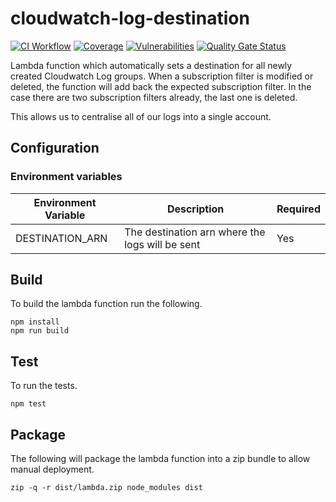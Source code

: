 # cloudwatch-log-destination

[![CI Workflow](https://github.com/previewme/cloudwatch-log-destination/actions/workflows/ci.yml/badge.svg)](https://github.com/previewme/cloudwatch-log-destination/actions/workflows/ci.yml)
[![Coverage](https://sonarcloud.io/api/project_badges/measure?project=previewme_cloudwatch-log-destination&metric=coverage)](https://sonarcloud.io/dashboard?id=previewme_cloudwatch-log-destination)
[![Vulnerabilities](https://sonarcloud.io/api/project_badges/measure?project=previewme_cloudwatch-log-destination&metric=vulnerabilities)](https://sonarcloud.io/dashboard?id=previewme_cloudwatch-log-destination)
[![Quality Gate Status](https://sonarcloud.io/api/project_badges/measure?project=previewme_cloudwatch-log-destination&metric=alert_status)](https://sonarcloud.io/dashboard?id=previewme_cloudwatch-log-destination)

Lambda function which automatically sets a destination for all newly created Cloudwatch Log groups. When a subscription filter is modified or deleted, the function will add back the expected subscription filter. In the case there are two subscription filters already, the last one is deleted.

This allows us to centralise all of our logs into a single account.

## Configuration

### Environment variables

| Environment Variable | Description | Required |
| --- | --- | --- |
| DESTINATION_ARN | The destination arn where the logs will be sent | Yes |

## Build

To build the lambda function run the following.

```
npm install
npm run build
```

## Test

To run the tests.

```
npm test
```

## Package

The following will package the lambda function into a zip bundle to allow manual deployment.

```
zip -q -r dist/lambda.zip node_modules dist
```
